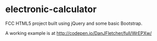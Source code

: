 # electronic-calculator
FCC  HTML5 project built using jQuery and some basic Bootstrap.

A working example is at http://codepen.io/DanJFletcher/full/WrEPXw/

